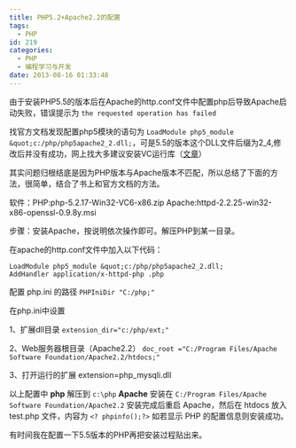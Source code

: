 ```yaml
---
title: PHP5.2+Apache2.2的配置
tags:
  - PHP
id: 219
categories:
  - PHP
  - 编程学习与开发
date: 2013-08-16 01:33:48
---
```


由于安装PHP5.5的版本后在Apache的http.conf文件中配置php后导致Apache启动失败，错误提示为
`the requested operation has failed`

找官方文档发现配置php5模块的语句为 `LoadModule php5_module &quot;c:/php/php5apache2_2.dll;`，可是5.5的版本这个DLL文件后缀为2_4,修改后并没有成功，网上找大多建议安装VC运行库（[文章](http://blog.csdn.net/vancekq/article/details/7716555)）

其实问题归根结底是因为PHP版本与Apache版本不匹配，所以总结了下面的方法，很简单，结合了书上和官方文档的方法。

软件：PHP:php-5.2.17-Win32-VC6-x86.zip
Apache:httpd-2.2.25-win32-x86-openssl-0.9.8y.msi

步骤：安装Apache，按说明依次操作即可。解压PHP到某一目录。

在apache的http.conf文件中加入以下代码：
```
LoadModule php5_module &quot;c:/php/php5apache2_2.dll;
AddHandler application/x-httpd-php .php
```
配置 php.ini 的路径
`PHPIniDir "C:/php;"`

在php.ini中设置

1、扩展dll目录
`extension_dir="c:/php/ext;"`

2、Web服务器根目录（Apache2.2）
`doc_root ="C:/Program Files/Apache Software Foundation/Apache2.2/htdocs;"`

3、打开运行的扩展
extension=php_mysqli.dll

以上配置中 **php** 解压到 `c:\php` **Apache** 安装在 `C:/Program Files/Apache Software Foundation/Apache2.2`
安装完成后重启 Apache，然后在 htdocs 放入 test.php 文件，内容为 `<? phpinfo();?>` 如若显示 PHP 的配置信息则安装成功。

有时间我在配置一下5.5版本的PHP再把安装过程贴出来。
